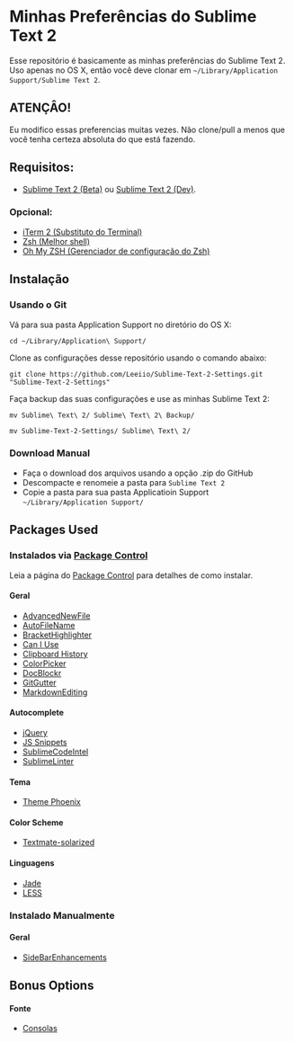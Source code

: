 # Minhas Preferências do Sublime Text 2 

Esse repositório é basicamente as minhas preferências do Sublime Text 2. Uso apenas no OS X, então você deve clonar em `~/Library/Application Support/Sublime Text 2`.

## ATENÇÂO!

Eu modifico essas preferencias muitas vezes. Não clone/pull a menos que você tenha certeza absoluta do que está fazendo.

## Requisitos:

- [Sublime Text 2 (Beta)](http://www.sublimetext.com/2/) ou [Sublime Text 2 (Dev)](http://www.sublimetext.com/dev/).

### Opcional:

- [iTerm 2 (Substituto do Terminal)](http://www.iterm2.com/)
- [Zsh (Melhor shell)](http://www.zsh.org/)
- [Oh My ZSH (Gerenciador de configuração do Zsh)](https://github.com/robbyrussell/oh-my-zsh)

## Instalação

### Usando o Git

Vá para sua pasta Application Support no diretório do OS X:

    cd ~/Library/Application\ Support/

Clone as configurações desse repositório usando o comando abaixo:

    git clone https://github.com/Leeiio/Sublime-Text-2-Settings.git "Sublime-Text-2-Settings"
    

Faça backup das suas configurações e use as minhas Sublime Text 2:
    
    mv Sublime\ Text\ 2/ Sublime\ Text\ 2\ Backup/

    mv Sublime-Text-2-Settings/ Sublime\ Text\ 2/

### Download Manual

- Faça o download dos arquivos usando a opção .zip do GitHub
- Descompacte e renomeie a pasta para `Sublime Text 2`
- Copie a pasta para sua pasta Applicatioin Support `~/Library/Application Support/`


## Packages Used

### Instalados via [Package Control][]

Leia a página do [Package Control][] para detalhes de como instalar.

#### Geral

- [AdvancedNewFile](https://sublime.wbond.net/packages/AdvancedNewFile)
- [AutoFileName](https://sublime.wbond.net/packages/AutoFileName)
- [Bracket​Highlighter](https://sublime.wbond.net/packages/BracketHighlighter)
- [Can I Use](https://sublime.wbond.net/packages/Can%20I%20Use)
- [Clipboard History](https://sublime.wbond.net/packages/Clipboard%20History)
- [ColorPicker](https://sublime.wbond.net/packages/ColorPicker)
- [DocBlockr](https://sublime.wbond.net/packages/DocBlockr)
- [GitGutter](https://sublime.wbond.net/packages/GitGutter)
- [MarkdownEditing](https://sublime.wbond.net/packages/MarkdownEditing)

#### Autocomplete

- [jQuery](https://sublime.wbond.net/packages/jQuery)
- [JS Snippets](https://sublime.wbond.net/packages/JS%20Snippets)
- [SublimeCodeIntel](https://sublime.wbond.net/packages/SublimeCodeIntel)
- [SublimeLinter](https://github.com/Kronuz/SublimeLinter)

#### Tema

- [Theme Phoenix](https://sublime.wbond.net/packages/Theme%20-%20Phoenix)

#### Color Scheme

- [Textmate-solarized](http://ethanschoonover.com/solarized)

#### Linguagens

- [Jade](https://sublime.wbond.net/packages/Jade)
- [LESS](https://sublime.wbond.net/packages/LESS)

### Instalado Manualmente

#### Geral

- [SideBarEnhancements](https://sublime.wbond.net/packages/SideBarEnhancements)


## Bonus Options

#### Fonte

- [Consolas](http://www.fontpalace.com/font-download/Consolas/)


[Package Control]:  http://wbond.net/sublime_packages/package_control "Gerenciador de Pacotes do Sublime"
